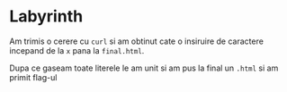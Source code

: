 # Labyrinth

Am trimis o cerere cu `curl` si am obtinut cate o insiruire de caractere incepand de la `x` pana la `final.html`.

Dupa ce gaseam toate literele le am unit si am pus la final un `.html` si am primit flag-ul 
